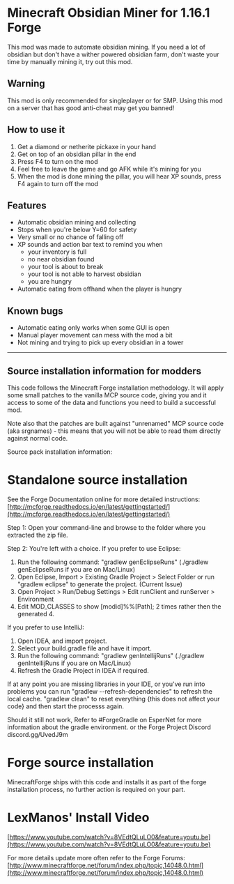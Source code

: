 # Minecraft Obsidian Miner for 1.16.1 Forge
This mod was made to automate obsidian mining.
If you need a lot of obsidian but don't have a wither powered obsidian farm, don't waste your time by manually mining it, try out this mod.

## Warning
This mod is only recommended for singleplayer or for SMP. Using this mod on a server that has good anti-cheat may get you banned!

## How to use it
1. Get a diamond or netherite pickaxe in your hand
2. Get on top of an obsidian pillar in the end
3. Press F4 to turn on the mod
4. Feel free to leave the game and go AFK while it's mining for you
5. When the mod is done mining the pillar, you will hear XP sounds, press F4 again to turn off the mod

## Features
* Automatic obsidian mining and collecting
* Stops when you're below Y=60 for safety
* Very small or no chance of falling off
* XP sounds and action bar text to remind you when
   * your inventory is full
   * no near obsidian found
   * your tool is about to break
   * your tool is not able to harvest obsidian
   * you are hungry
* Automatic eating from offhand when the player is hungry

## Known bugs
* Automatic eating only works when some GUI is open
* Manual player movement can mess with the mod a bit
* Not mining and trying to pick up every obsidian in a tower

-------------------------------------------
Source installation information for modders
-------------------------------------------
This code follows the Minecraft Forge installation methodology. It will apply
some small patches to the vanilla MCP source code, giving you and it access 
to some of the data and functions you need to build a successful mod.

Note also that the patches are built against "unrenamed" MCP source code (aka
srgnames) - this means that you will not be able to read them directly against
normal code.

Source pack installation information:

Standalone source installation
==============================

See the Forge Documentation online for more detailed instructions:
[http://mcforge.readthedocs.io/en/latest/gettingstarted/](http://mcforge.readthedocs.io/en/latest/gettingstarted/)

Step 1: Open your command-line and browse to the folder where you extracted the zip file.

Step 2: You're left with a choice.
If you prefer to use Eclipse:
1. Run the following command: "gradlew genEclipseRuns" (./gradlew genEclipseRuns if you are on Mac/Linux)
2. Open Eclipse, Import > Existing Gradle Project > Select Folder 
   or run "gradlew eclipse" to generate the project.
(Current Issue)
4. Open Project > Run/Debug Settings > Edit runClient and runServer > Environment
5. Edit MOD_CLASSES to show [modid]%%[Path]; 2 times rather then the generated 4.

If you prefer to use IntelliJ:
1. Open IDEA, and import project.
2. Select your build.gradle file and have it import.
3. Run the following command: "gradlew genIntellijRuns" (./gradlew genIntellijRuns if you are on Mac/Linux)
4. Refresh the Gradle Project in IDEA if required.

If at any point you are missing libraries in your IDE, or you've run into problems you can run "gradlew --refresh-dependencies" to refresh the local cache. "gradlew clean" to reset everything {this does not affect your code} and then start the processs again.

Should it still not work, 
Refer to #ForgeGradle on EsperNet for more information about the gradle environment.
or the Forge Project Discord discord.gg/UvedJ9m

Forge source installation
=========================
MinecraftForge ships with this code and installs it as part of the forge
installation process, no further action is required on your part.

LexManos' Install Video
=======================
[https://www.youtube.com/watch?v=8VEdtQLuLO0&feature=youtu.be](https://www.youtube.com/watch?v=8VEdtQLuLO0&feature=youtu.be)

For more details update more often refer to the Forge Forums:
[http://www.minecraftforge.net/forum/index.php/topic,14048.0.html](http://www.minecraftforge.net/forum/index.php/topic,14048.0.html)
